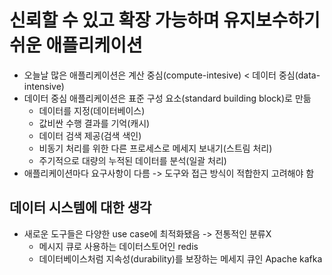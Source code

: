 # 신뢰할 수 있고 확장 가능하며 유지보수하기 쉬운 애플리케이션

- 오늘날 많은 애플리케이션은 계산 중심(compute-intesive) < 데이터 중심(data-intensive)
- 데이터 중심 애플리케이션은 표준 구성 요소(standard building block)로 만듦
  - 데이터를 지정(데이터베이스)
  - 값비싼 수행 결과를 기억(캐시)
  - 데이터 검색 제공(검색 색인)
  - 비동기 처리를 위한 다른 프로세스로 메세지 보내기(스트림 처리)
  - 주기적으로 대량의 누적된 데이터를 분석(일괄 처리)
- 애플리케이션마다 요구사항이 다름 -> 도구와 접근 방식이 적합한지 고려해야 함

## 데이터 시스템에 대한 생각

- 새로운 도구들은 다양한 use case에 최적화됐음 -> 전통적인 분류X
  - 메시지 큐로 사용하는 데이터스토어인 redis
  - 데이터베이스처럼 지속성(durability)를 보장하는 메세지 큐인 Apache kafka
